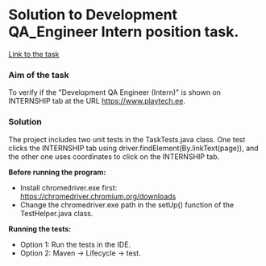 # Solution to Development QA_Engineer Intern position task.

[Link to the task](https://playtech-my.sharepoint.com/:w:/p/kelly_reisbich/EZ2LWXhIC8BElSS_e3jlPosBl3M28Kjq5dFGF0eBjU4lpg?e=P1a9gX)

### Aim of the task
To verify if the "Development QA Engineer (Intern)" is shown on INTERNSHIP tab at the URL https://www.playtech.ee.

### Solution

The project includes two unit tests in the TaskTests.java class. 
One test clicks the INTERNSHIP tab using driver.findElement(By.linkText(page)), and the other one uses coordinates to click on the INTERNSHIP tab.

**Before running the program:**

* Install chromedriver.exe first: https://chromedriver.chromium.org/downloads
* Change the chromedriver.exe path in the setUp() function of the TestHelper.java class.

**Running the tests:**

* Option 1: Run the tests in the IDE.
* Option 2: Maven -> Lifecycle -> test.

